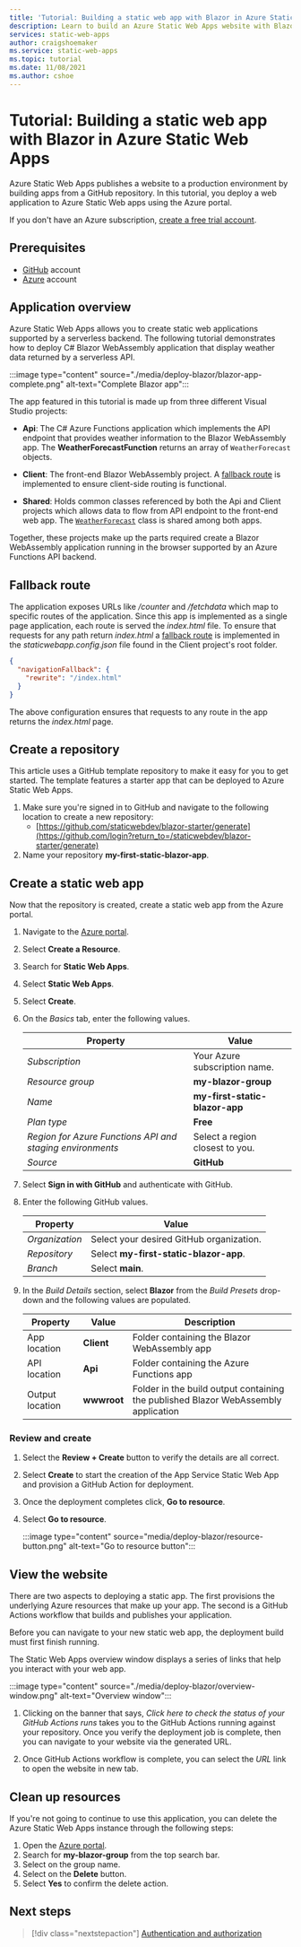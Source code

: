 ```yaml
---
title: 'Tutorial: Building a static web app with Blazor in Azure Static Web Apps'
description: Learn to build an Azure Static Web Apps website with Blazor.
services: static-web-apps
author: craigshoemaker
ms.service: static-web-apps
ms.topic: tutorial
ms.date: 11/08/2021
ms.author: cshoe
---
```


# Tutorial: Building a static web app with Blazor in Azure Static Web Apps

Azure Static Web Apps publishes a website to a production environment by building apps from a GitHub repository. In this tutorial, you deploy a web application to Azure Static Web apps using the Azure portal.

If you don't have an Azure subscription, [create a free trial account](https://azure.microsoft.com/free).

## Prerequisites

- [GitHub](https://github.com) account
- [Azure](https://portal.azure.com) account

## Application overview

Azure Static Web Apps allows you to create static web applications supported by a serverless backend. The following tutorial demonstrates how to deploy C# Blazor WebAssembly application that display weather data returned by a serverless API.

:::image type="content" source="./media/deploy-blazor/blazor-app-complete.png" alt-text="Complete Blazor app":::

The app featured in this tutorial is made up from three different Visual Studio projects:

- **Api**: The C# Azure Functions application which implements the API endpoint that provides weather information to the Blazor WebAssembly app. The **WeatherForecastFunction** returns an array of `WeatherForecast` objects.

- **Client**: The front-end Blazor WebAssembly project. A [fallback route](#fallback-route) is implemented to ensure client-side routing is functional.

- **Shared**: Holds common classes referenced by both the Api and Client projects which allows data to flow from API endpoint to the front-end web app. The [`WeatherForecast`](https://github.com/staticwebdev/blazor-starter/blob/main/Shared/WeatherForecast.cs) class is shared among both apps.

Together, these projects make up the parts required create a Blazor WebAssembly application running in the browser supported by an Azure Functions API backend.

## Fallback route

The application exposes URLs like _/counter_ and _/fetchdata_ which map to specific routes of the application. Since this app is implemented as a single page application, each route is served the _index.html_ file. To ensure that requests for any path return _index.html_ a [fallback route](./configuration.md#fallback-routes) is implemented in the _staticwebapp.config.json_ file found in the Client project's root folder.

```json
{
  "navigationFallback": {
    "rewrite": "/index.html"
  }
}
```

The above configuration ensures that requests to any route in the app returns the _index.html_ page.

## Create a repository

This article uses a GitHub template repository to make it easy for you to get started. The template features a starter app that can be deployed to Azure Static Web Apps.

1. Make sure you're signed in to GitHub and navigate to the following location to create a new repository:
   - [https://github.com/staticwebdev/blazor-starter/generate](https://github.com/login?return_to=/staticwebdev/blazor-starter/generate)
1. Name your repository **my-first-static-blazor-app**.

## Create a static web app

Now that the repository is created, create a static web app from the Azure portal.

1. Navigate to the [Azure portal](https://portal.azure.com).
1. Select **Create a Resource**.
1. Search for **Static Web Apps**.
1. Select **Static Web Apps**.
1. Select **Create**.
1. On the _Basics_ tab, enter the following values.

    | Property | Value |
    | --- | --- |
    | _Subscription_ | Your Azure subscription name. |
    | _Resource group_ | **my-blazor-group**  |
    | _Name_ | **my-first-static-blazor-app** |
    | _Plan type_ | **Free** |
    | _Region for Azure Functions API and staging environments_ | Select a region closest to you. |
    | _Source_ | **GitHub** |

1. Select **Sign in with GitHub** and authenticate with GitHub.

1. Enter the following GitHub values.

    | Property | Value |
    | --- | --- |
    | _Organization_ | Select your desired GitHub organization. |
    | _Repository_ | Select **my-first-static-blazor-app**. |
    | _Branch_ | Select **main**. |

1. In the _Build Details_ section, select **Blazor** from the _Build Presets_ drop-down and the following values are populated.

    | Property | Value | Description |
    | --- | --- | --- |
    | App location | **Client** | Folder containing the Blazor WebAssembly app |
    | API location | **Api** | Folder containing the Azure Functions app |
    | Output location | **wwwroot** | Folder in the build output containing the published Blazor WebAssembly application |
    
### Review and create

1. Select the **Review + Create** button to verify the details are all correct.

1. Select **Create** to start the creation of the App Service Static Web App and provision a GitHub Action for deployment.

1. Once the deployment completes click, **Go to resource**.

1. Select **Go to resource**.

   :::image type="content" source="media/deploy-blazor/resource-button.png" alt-text="Go to resource button":::

## View the website

There are two aspects to deploying a static app. The first provisions the underlying Azure resources that make up your app. The second is a GitHub Actions workflow that builds and publishes your application.

Before you can navigate to your new static web app, the deployment build must first finish running.

The Static Web Apps overview window displays a series of links that help you interact with your web app.

:::image type="content" source="./media/deploy-blazor/overview-window.png" alt-text="Overview window":::

1. Clicking on the banner that says, _Click here to check the status of your GitHub Actions runs_ takes you to the GitHub Actions running against your repository. Once you verify the deployment job is complete, then you can navigate to your website via the generated URL.

2. Once GitHub Actions workflow is complete, you can select the _URL_ link to open the website in new tab.

## Clean up resources

If you're not going to continue to use this application, you can delete the Azure Static Web Apps instance through the following steps:

1. Open the [Azure portal](https://portal.azure.com).
1. Search for **my-blazor-group** from the top search bar.
1. Select on the group name.
1. Select on the **Delete** button.
1. Select **Yes** to confirm the delete action.

## Next steps

> [!div class="nextstepaction"]
> [Authentication and authorization](./authentication-authorization.md)
